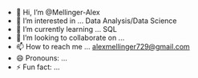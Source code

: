 - 👋 Hi, I’m @Mellinger-Alex
- 👀 I’m interested in ... Data Analysis/Data Science
- 🌱 I’m currently learning ... SQL
- 💞️ I’m looking to collaborate on ...
- 📫 How to reach me ... alexmellinger729@gmail.com
- 😄 Pronouns: ...
- ⚡ Fun fact: ...

<!---
Mellinger-Alex/Mellinger-Alex is a ✨ special ✨ repository because its `README.md` (this file) appears on your GitHub profile.
You can click the Preview link to take a look at your changes.
--->
